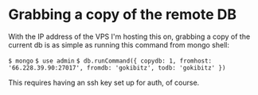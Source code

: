 Grabbing a copy of the remote DB
================================

With the IP address of the VPS I'm hosting this on, grabbing a copy of the current db is as simple as running this command from mongo shell:

`$ mongo`
`$ use admin`
`$ db.runCommand({ copydb: 1, fromhost: '66.228.39.90:27017', fromdb: 'gokibitz', todb: 'gokibitz' })`

This requires having an ssh key set up for auth, of course.
